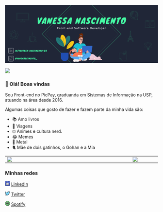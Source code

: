 <img src="https://github.com/vanessa-nascimento/vanessa-nascimento/blob/main/capa-github.png">

![](https://komarev.com/ghpvc/?username=vanessa-nascimento&color=blueviolet&style=flat-square&label=Visitas)

###  👋 Olá! Boas vindas
Sou Front-end no PicPay, graduanda em Sistemas de Informação na USP, atuando na área desde 2016. 

Algumas coisas que gosto de fazer e fazem parte da minha vida são:
- 📚 Amo livros
- 🛫 Viagens
- 🤓 Animes e cultura nerd.
- 😂 Memes
- 🤘 Metal
- 🐈 Mãe de dois gatinhos, o Gohan e a Mia

<center>
<table>
    <tr>
        <td><img width="400px" align="left" src="https://github-readme-stats.vercel.app/api/top-langs/?username=vanessa-nascimento&hide=html&layout=compact&theme=gradient" /></td>
        <td><img width="495px" align="left" src="https://github-readme-stats.vercel.app/api?username=vanessa-nascimento&theme=gradient"/></td>
    </tr>   
</table>
</center>  

### Minhas redes

<a href="https://www.linkedin.com/in/vanessa-nascimento-03"><img src="https://github.com/vanessa-nascimento/vanessa-nascimento/blob/main/002-linkedin.png" width="16"></img></a> [LinkedIn](https://www.linkedin.com/in/vanessa-nascimento-03)

<a href="https://www.twitter.com/vanenascimento_"><img src="https://github.com/vanessa-nascimento/vanessa-nascimento/blob/main/027-twitter.png" width="16"></img></a> [Twitter](https://www.twitter.com/vanenascimento_)

<a href="
https://open.spotify.com/user/21peotxptos3mgz4ct5pmtupa?si=1g3gDdbCRoi0v55REwckEQ"><img src="https://github.com/vanessa-nascimento/vanessa-nascimento/blob/main/057-spotify.png" width="16"></img></a> [Spotify](
https://open.spotify.com/user/21peotxptos3mgz4ct5pmtupa?si=1g3gDdbCRoi0v55REwckEQ)





